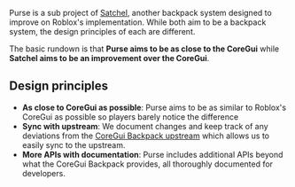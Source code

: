 Purse is a sub project of [Satchel](https://satchel.luau.page), another backpack system designed to improve on Roblox's implementation. While both aim to be a backpack system, the design principles of each are different.

The basic rundown is that **Purse aims to be as close to the CoreGui** while **Satchel aims to be an improvement over the CoreGui**.

## Design principles

* **As close to CoreGui as possible**: Purse aims to be as similar to Roblox's CoreGui as possible so players barely notice the difference
* **Sync with upstream**: We document changes and keep track of any deviations from the [CoreGui Backpack upstream](https://github.com/MaximumADHD/Roblox-Client-Tracker/blob/roblox/scripts/CoreScripts/Modules/BackpackScript.lua) which allows us to easily sync to the upstream.
* **More APIs with documentation**: Purse includes additional APIs beyond what the CoreGui Backpack provides, all thoroughly documented for developers.
